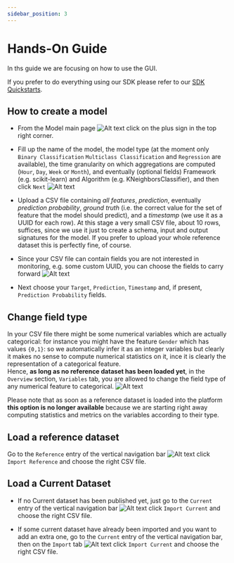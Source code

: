 ```yaml
---
sidebar_position: 3
---
```


# Hands-On Guide

In ths guide we are focusing on how to use the GUI.

If you prefer to do everything using our SDK please refer to our [SDK Quickstarts](https://github.com/radicalbit/radicalbit-ai-monitoring/tree/main/docs/quickstarts).

## How to create a model

* From the Model main page ![Alt text](/img/how_to/new_model_step1.png "New model step 1")
click on the plus sign in the top right corner.

* Fill up the name of the model, the model type (at the moment only `Binary Classification` `Multiclass Classification` and `Regression` are available), the time granularity on which aggregations are computed (`Hour`, `Day`, `Week` or `Month`), and eventually (optional fields) Framework (e.g. scikit-learn) and Algorithm (e.g. KNeighborsClassifier), and then click `Next`
![Alt text](/img/how_to/new_model_step2.png "New model step 2")

* Upload a CSV file containing *all features*, *prediction*, eventually *prediction probability*, *ground truth* (i.e. the correct value for the set of feature that the model should predict), and a *timestamp* (we use it as a UUID for each row). At this stage a very small CSV file, about 10 rows, suffices, since we use it just to create a schema, input and output signatures for the model. If you prefer to upload your whole reference dataset this is perfectly fine, of course.

* Since your CSV file can contain fields you are not interested in monitoring, e.g. some custom UUID, you can choose the fields to carry forward ![Alt text](/img/how_to/new_model_step3.png "New model step 3")

* Next choose your `Target`, `Prediction`, `Timestamp` and, if present, `Prediction Probability` fields.

## Change field type

In your CSV file there might be some numerical variables which are actually categorical: for instance you might have the feature `Gender` which has values `{0,1}`: so we automatically infer it as an integer variables but clearly it makes no sense to compute numerical statistics on it, ince it is clearly the representation of a categorical feature. \
Hence, **as long as no reference dataset has been loaded yet**, in the `Overview` section, `Variables` tab, you are allowed to change the field type of any numerical feature to categorical.
![Alt text](/img/how_to/set_field_type.png "Set field type")

Please note that as soon as a reference dataset is loaded into the platform **this option is no longer available** because we are starting right away computing statistics and metrics on the variables according to their type.

## Load a reference dataset

Go to the `Reference` entry of the vertical navigation bar ![Alt text](/img/how_to/reference.png "Import Reference") click `Import Reference` and choose the right CSV file.

## Load a Current Dataset

* If no Current dataset has been published yet, just go to the `Current` entry of the vertical navigation bar ![Alt text](/img/how_to/first_current.png "Import First Current") click `Import Current` and choose the right CSV file.

* If some current dataset have already been imported and you want to add an extra one, go to the `Current` entry of the vertical navigation bar, then on the `Import` tab ![Alt text](/img/how_to/more_current.png "Import More Current")
click `Import Current` and choose the right CSV file.

